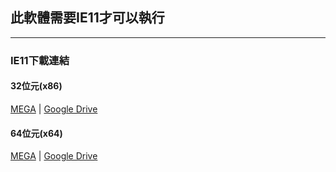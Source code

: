 ## 此軟體需要IE11才可以執行

___

### IE11下載連結

#### 32位元(x86)

[MEGA](https://mega.nz/file/vKAUzKLJ#AMIXi8BHaEHobNT-MQF-Zeh8HKBcswTEoP2TmgLCqO0) | [Google Drive](https://drive.google.com/file/d/1vtp-7A6tcIgqbUUPpqvRB11ZvE5eOxSN/view?usp=share_link)

#### 64位元(x64)

[MEGA](https://mega.nz/file/KPhxnQYY#VSHVtHzGENi4UzhKgfCVKJ41XbVhHBoMghYTaedQX7M) | [Google Drive](https://drive.google.com/file/d/1_ygazlHMHtGvuMyNMyoEyN3LMcpwjxIL/view?usp=share_link)
